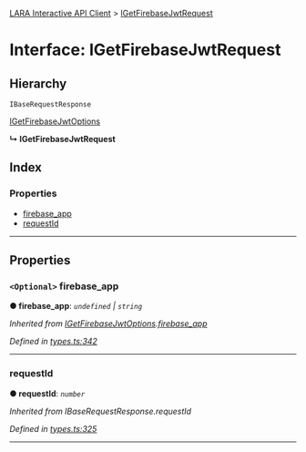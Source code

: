 [LARA Interactive API Client](../README.md) > [IGetFirebaseJwtRequest](../interfaces/igetfirebasejwtrequest.md)

# Interface: IGetFirebaseJwtRequest

## Hierarchy

 `IBaseRequestResponse`

 [IGetFirebaseJwtOptions](igetfirebasejwtoptions.md)

**↳ IGetFirebaseJwtRequest**

## Index

### Properties

* [firebase_app](igetfirebasejwtrequest.md#firebase_app)
* [requestId](igetfirebasejwtrequest.md#requestid)

---

## Properties

<a id="firebase_app"></a>

### `<Optional>` firebase_app

**● firebase_app**: *`undefined` \| `string`*

*Inherited from [IGetFirebaseJwtOptions](igetfirebasejwtoptions.md).[firebase_app](igetfirebasejwtoptions.md#firebase_app)*

*Defined in [types.ts:342](../../../lara-typescript/src/interactive-api-client/types.ts#L342)*

___
<a id="requestid"></a>

###  requestId

**● requestId**: *`number`*

*Inherited from IBaseRequestResponse.requestId*

*Defined in [types.ts:325](../../../lara-typescript/src/interactive-api-client/types.ts#L325)*

___

